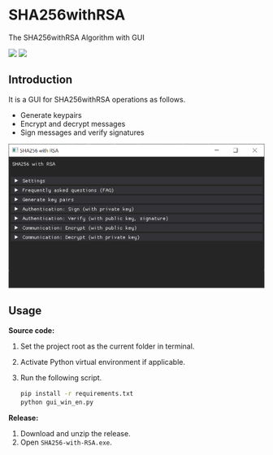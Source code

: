 # SHA256withRSA

 The SHA256withRSA Algorithm with GUI

![](https://img.shields.io/badge/dependencies-python%203.11-blue)
![](https://shields.io/badge/OS-Windows_10_64--bit-lightgrey)

## Introduction

It is a GUI for SHA256withRSA operations as follows.

-   Generate keypairs
-   Encrypt and decrypt messages
-   Sign messages and verify signatures

![image-20240211015440216](assets/image-20240211015440216.png)


## Usage

**Source code:**

1. Set the project root as the current folder in terminal. 

2. Activate Python virtual environment if applicable.

3. Run the following script. 

   ```bash
   pip install -r requirements.txt
   python gui_win_en.py
   ```

**Release:**

1. Download and unzip the release.
2. Open `SHA256-with-RSA.exe`.

